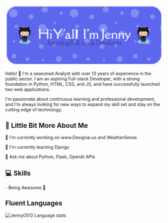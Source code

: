 ![Header](./github-header-image.png)

Hello! 👋 I'm a seasoned Analyst with over 13 years of experience in the public sector. I am an aspiring Full-stack Developer, with a strong foundation in Python, HTML, CSS, and JS, and have successfully launched two web applications.

I'm passionate about continuous learning and professional development, and I'm always looking for new ways to expand my skill set and stay on the cutting edge of technology.

## 💫 Little Bit More About Me
<p>🔭 I'm currently working on www.Designai.us and WeatherSense</p>
<p>🌱 I'm currently learning Django</p>
<p>💬 Ask me about Python, Flask, OpenAi APIs</p>

## 💻 Skills
<p>
-   Being Awesome 👋
</p>


## Fluent Languages
![JennyO512 Language stats](https://github-readme-stats-eight-theta.vercel.app/api/top-langs/?username=JennyO512&layout=compact&langs_count=8&hide_border=true)





